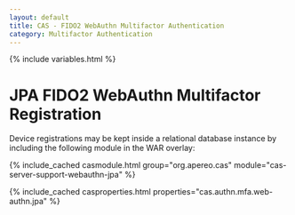 ```yaml
---
layout: default
title: CAS - FIDO2 WebAuthn Multifactor Authentication
category: Multifactor Authentication
---
```


{% include variables.html %}

# JPA FIDO2 WebAuthn Multifactor Registration

Device registrations may be kept inside a relational database 
instance by including the following module in the WAR overlay:

{% include_cached casmodule.html group="org.apereo.cas" module="cas-server-support-webauthn-jpa" %}

{% include_cached casproperties.html properties="cas.authn.mfa.web-authn.jpa" %}

